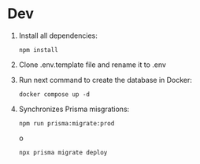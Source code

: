 

# Dev

1. Install all dependencies:
    ````
    npm install
    ````
2. Clone .env.template file and rename it to .env

3. Run next command to create the database in Docker:
    ````
    docker compose up -d
    ````
4. Synchronizes Prisma misgrations:
    ````
    npm run prisma:migrate:prod
    ````
    o
    ````
    npx prisma migrate deploy
    ````